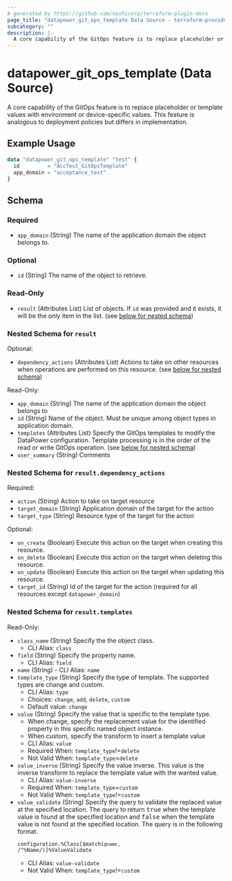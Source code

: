 ```yaml
---
# generated by https://github.com/hashicorp/terraform-plugin-docs
page_title: "datapower_git_ops_template Data Source - terraform-provider-datapower"
subcategory: ""
description: |-
  A core capability of the GitOps feature is to replace placeholder or template values with environment or device-specific values. This feature is analogous to deployment policies but differs in implementation.
---
```


# datapower_git_ops_template (Data Source)

A core capability of the GitOps feature is to replace placeholder or template values with environment or device-specific values. This feature is analogous to deployment policies but differs in implementation.

## Example Usage

```terraform
data "datapower_git_ops_template" "test" {
  id         = "AccTest_GitOpsTemplate"
  app_domain = "acceptance_test"
}
```

<!-- schema generated by tfplugindocs -->
## Schema

### Required

- `app_domain` (String) The name of the application domain the object belongs to.

### Optional

- `id` (String) The name of the object to retrieve.

### Read-Only

- `result` (Attributes List) List of objects. If `id` was provided and it exists, it will be the only item in the list. (see [below for nested schema](#nestedatt--result))

<a id="nestedatt--result"></a>
### Nested Schema for `result`

Optional:

- `dependency_actions` (Attributes List) Actions to take on other resources when operations are performed on this resource. (see [below for nested schema](#nestedatt--result--dependency_actions))

Read-Only:

- `app_domain` (String) The name of the application domain the object belongs to
- `id` (String) Name of the object. Must be unique among object types in application domain.
- `templates` (Attributes List) Specify the GitOps templates to modify the DataPower configuration. Template processing is in the order of the read or write GitOps operation. (see [below for nested schema](#nestedatt--result--templates))
- `user_summary` (String) Comments

<a id="nestedatt--result--dependency_actions"></a>
### Nested Schema for `result.dependency_actions`

Required:

- `action` (String) Action to take on target resource
- `target_domain` (String) Application domain of the target for the action
- `target_type` (String) Resource type of the target for the action

Optional:

- `on_create` (Boolean) Execute this action on the target when creating this resource.
- `on_delete` (Boolean) Execute this action on the target when deleting this resource.
- `on_update` (Boolean) Execute this action on the target when updating this resource.
- `target_id` (String) Id of the target for the action (required for all resources except `datapower_domain`)


<a id="nestedatt--result--templates"></a>
### Nested Schema for `result.templates`

Read-Only:

- `class_name` (String) Specify the the object class.
  - CLI Alias: `class`
- `field` (String) Specify the property name.
  - CLI Alias: `field`
- `name` (String) - CLI Alias: `name`
- `template_type` (String) Specify the type of template. The supported types are change and custom.
  - CLI Alias: `type`
  - Choices: `change`, `add`, `delete`, `custom`
  - Default value: `change`
- `value` (String) Specify the value that is specific to the template type. <ul><li>When change, specify the replacement value for the identified property in this specific named object instance.</li><li>When custom, specify the transform to insert a template value</li></ul>
  - CLI Alias: `value`
  - Required When: `template_type`!=`delete`
  - Not Valid When: `template_type`=`delete`
- `value_inverse` (String) Specify the value inverse. This value is the inverse transform to replace the template value with the wanted value.
  - CLI Alias: `value-inverse`
  - Required When: `template_type`=`custom`
  - Not Valid When: `template_type`!=`custom`
- `value_validate` (String) Specify the query to validate the replaced value at the specified location. The query to return <tt>true</tt> when the template value is found at the specified location and <tt>false</tt> when the template value is not found at the specified location. The query is in the following format. <p><code>configuration.%Class[$match(`@name`, /^%Name/)]%ValueValidate</code></p>
  - CLI Alias: `value-validate`
  - Not Valid When: `template_type`!=`custom`
